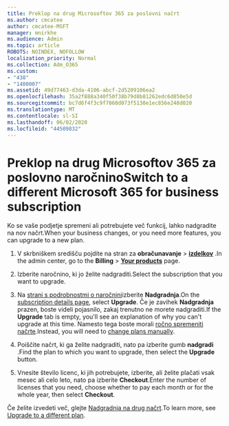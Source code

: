 ```yaml
---
title: Preklop na drug Microsoftov 365 za poslovni načrt
ms.author: cmcatee
author: cmcatee-MSFT
manager: mnirkhe
ms.audience: Admin
ms.topic: article
ROBOTS: NOINDEX, NOFOLLOW
localization_priority: Normal
ms.collection: Adm_O365
ms.custom:
- "438"
- "1400007"
ms.assetid: 49d77463-d3da-4106-abcf-2d5209106ea2
ms.openlocfilehash: 35a2f888a340f50f38b79d8b81262edc6d850e5d
ms.sourcegitcommit: bc7d6f4f3c9f7060d073f5130e1ec856e248d020
ms.translationtype: MT
ms.contentlocale: sl-SI
ms.lasthandoff: 06/02/2020
ms.locfileid: "44509832"
---
```

# <a name="switch-to-a-different-microsoft-365-for-business-subscription"></a><span data-ttu-id="494ae-102">Preklop na drug Microsoftov 365 za poslovno naročnino</span><span class="sxs-lookup"><span data-stu-id="494ae-102">Switch to a different Microsoft 365 for business subscription</span></span>

<span data-ttu-id="494ae-103">Ko se vaše podjetje spremeni ali potrebujete več funkcij, lahko nadgradite na nov načrt.</span><span class="sxs-lookup"><span data-stu-id="494ae-103">When your business changes, or you need more features, you can upgrade to a new plan.</span></span>
  
1. <span data-ttu-id="494ae-104">V skrbniškem središču pojdite na stran za **obračunavanje** \> **[izdelkov](https://go.microsoft.com/fwlink/p/?linkid=842054)** .</span><span class="sxs-lookup"><span data-stu-id="494ae-104">In the admin center, go to the **Billing** \> **[Your products](https://go.microsoft.com/fwlink/p/?linkid=842054)** page.</span></span>

2. <span data-ttu-id="494ae-105">Izberite naročnino, ki jo želite nadgraditi.</span><span class="sxs-lookup"><span data-stu-id="494ae-105">Select the subscription that you want to upgrade.</span></span>

3. <span data-ttu-id="494ae-106">Na [strani s podrobnostmi o naročnini](https://admin.microsoft.com/AdminPortal/Home#/subscriptions/webdirect%252F0dbaa202-d590-4529-98c2-a5e2ebaac702)izberite **Nadgradnja**.</span><span class="sxs-lookup"><span data-stu-id="494ae-106">On the [subscription details page](https://admin.microsoft.com/AdminPortal/Home#/subscriptions/webdirect%252F0dbaa202-d590-4529-98c2-a5e2ebaac702), select **Upgrade**.</span></span>  <span data-ttu-id="494ae-107">Če je zavihek **Nadgradnja** prazen, boste videli pojasnilo, zakaj trenutno ne morete nadgraditi.</span><span class="sxs-lookup"><span data-stu-id="494ae-107">If the **Upgrade** tab is empty, you'll see an explanation of why you can't upgrade at this time.</span></span> <span data-ttu-id="494ae-108">Namesto tega boste morali [ročno spremeniti načrte](https://docs.microsoft.com/microsoft-365/commerce/subscriptions/change-plans-manually?view=o365-worldwide).</span><span class="sxs-lookup"><span data-stu-id="494ae-108">Instead, you will need to [change plans manually](https://docs.microsoft.com/microsoft-365/commerce/subscriptions/change-plans-manually?view=o365-worldwide).</span></span>

4. <span data-ttu-id="494ae-109">Poiščite načrt, ki ga želite nadgraditi, nato pa izberite gumb **nadgradi** .</span><span class="sxs-lookup"><span data-stu-id="494ae-109">Find the plan to which you want to upgrade, then select the **Upgrade** button.</span></span>

5. <span data-ttu-id="494ae-110">Vnesite število licenc, ki jih potrebujete, izberite, ali želite plačati vsak mesec ali celo leto, nato pa izberite **Checkout**.</span><span class="sxs-lookup"><span data-stu-id="494ae-110">Enter the number of licenses that you need, choose whether to pay each month or for the whole year, then select **Checkout**.</span></span>

<span data-ttu-id="494ae-111">Če želite izvedeti več, glejte [Nadgradnja na drug načrt](https://docs.microsoft.com/microsoft-365/commerce/subscriptions/upgrade-to-different-plan).</span><span class="sxs-lookup"><span data-stu-id="494ae-111">To learn more, see [Upgrade to a different plan](https://docs.microsoft.com/microsoft-365/commerce/subscriptions/upgrade-to-different-plan).</span></span>

